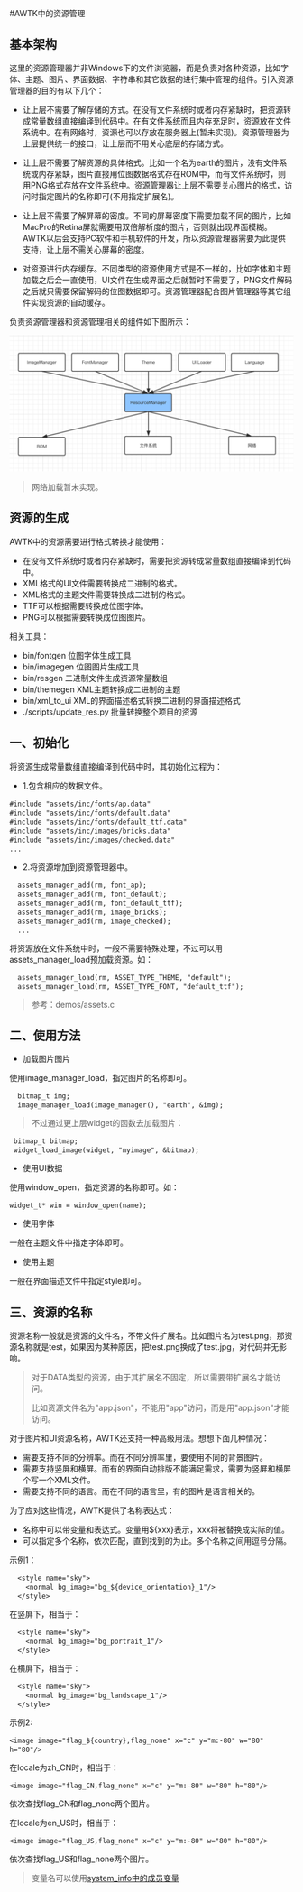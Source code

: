 #AWTK中的资源管理

## 基本架构

这里的资源管理器并非Windows下的文件浏览器，而是负责对各种资源，比如字体、主题、图片、界面数据、字符串和其它数据的进行集中管理的组件。引入资源管理器的目的有以下几个：

* 让上层不需要了解存储的方式。在没有文件系统时或者内存紧缺时，把资源转成常量数组直接编译到代码中。在有文件系统而且内存充足时，资源放在文件系统中。在有网络时，资源也可以存放在服务器上(暂未实现)。资源管理器为上层提供统一的接口，让上层而不用关心底层的存储方式。

* 让上层不需要了解资源的具体格式。比如一个名为earth的图片，没有文件系统或内存紧缺，图片直接用位图数据格式存在ROM中，而有文件系统时，则用PNG格式存放在文件系统中。资源管理器让上层不需要关心图片的格式，访问时指定图片的名称即可(不用指定扩展名)。

* 让上层不需要了解屏幕的密度。不同的屏幕密度下需要加载不同的图片，比如MacPro的Retina屏就需要用双倍解析度的图片，否则就出现界面模糊。AWTK以后会支持PC软件和手机软件的开发，所以资源管理器需要为此提供支持，让上层不需关心屏幕的密度。

* 对资源进行内存缓存。不同类型的资源使用方式是不一样的，比如字体和主题加载之后会一直使用，UI文件在生成界面之后就暂时不需要了，PNG文件解码之后就只需要保留解码的位图数据即可。资源管理器配合图片管理器等其它组件实现资源的自动缓存。

负责资源管理器和资源管理相关的组件如下图所示：

![](images/assets_manager.png)

> 网络加载暂未实现。

## 资源的生成

AWTK中的资源需要进行格式转换才能使用：

* 在没有文件系统时或者内存紧缺时，需要把资源转成常量数组直接编译到代码中。
* XML格式的UI文件需要转换成二进制的格式。
* XML格式的主题文件需要转换成二进制的格式。
* TTF可以根据需要转换成位图字体。
* PNG可以根据需要转换成位图图片。

相关工具：

* bin/fontgen 位图字体生成工具
* bin/imagegen 位图图片生成工具
* bin/resgen 二进制文件生成资源常量数组
* bin/themegen XML主题转换成二进制的主题
* bin/xml\_to\_ui XML的界面描述格式转换二进制的界面描述格式
* ./scripts/update\_res.py 批量转换整个项目的资源

## 一、初始化

将资源生成常量数组直接编译到代码中时，其初始化过程为：

* 1.包含相应的数据文件。

```
#include "assets/inc/fonts/ap.data"
#include "assets/inc/fonts/default.data"
#include "assets/inc/fonts/default_ttf.data"
#include "assets/inc/images/bricks.data"
#include "assets/inc/images/checked.data"
...
```

* 2.将资源增加到资源管理器中。

```
  assets_manager_add(rm, font_ap);
  assets_manager_add(rm, font_default);
  assets_manager_add(rm, font_default_ttf);
  assets_manager_add(rm, image_bricks);
  assets_manager_add(rm, image_checked);
  ...
```

将资源放在文件系统中时，一般不需要特殊处理，不过可以用assets\_manager\_load预加载资源。如：

```
  assets_manager_load(rm, ASSET_TYPE_THEME, "default");
  assets_manager_load(rm, ASSET_TYPE_FONT, "default_ttf");
```

> 参考：demos/assets.c

## 二、使用方法

* 加载图片图片

使用image\_manager\_load，指定图片的名称即可。

```
  bitmap_t img;
  image_manager_load(image_manager(), "earth", &img);
```

> 不过通过更上层widget的函数去加载图片：

```
 bitmap_t bitmap;
 widget_load_image(widget, "myimage", &bitmap);
```


* 使用UI数据

使用window\_open，指定资源的名称即可。如：

```
widget_t* win = window_open(name);
```

* 使用字体

一般在主题文件中指定字体即可。

* 使用主题

一般在界面描述文件中指定style即可。


## 三、资源的名称

资源名称一般就是资源的文件名，不带文件扩展名。比如图片名为test.png，那资源名称就是test，如果因为某种原因，把test.png换成了test.jpg，对代码并无影响。

> 对于DATA类型的资源，由于其扩展名不固定，所以需要带扩展名才能访问。
>
> 比如资源文件名为"app.json"，不能用"app"访问，而是用"app.json"才能访问。

对于图片和UI资源名称，AWTK还支持一种高级用法。想想下面几种情况：

* 需要支持不同的分辨率。而在不同分辨率里，要使用不同的背景图片。
* 需要支持竖屏和横屏。而有的界面自动排版不能满足需求，需要为竖屏和横屏个写一个XML文件。
* 需要支持不同的语言。而在不同的语言里，有的图片是语言相关的。

为了应对这些情况，AWTK提供了名称表达式：

* 名称中可以带变量和表达式。变量用${xxx}表示，xxx将被替换成实际的值。
* 可以指定多个名称，依次匹配，直到找到的为止。多个名称之间用逗号分隔。

示例1：

```
  <style name="sky">
    <normal bg_image="bg_${device_orientation}_1"/>
  </style>
```

在竖屏下，相当于：

```
  <style name="sky">
    <normal bg_image="bg_portrait_1"/>
  </style>
```

在横屏下，相当于：

```
  <style name="sky">
    <normal bg_image="bg_landscape_1"/>
  </style>
```

示例2:

```
<image image="flag_${country},flag_none" x="c" y="m:-80" w="80" h="80"/>
```

在locale为zh\_CN时，相当于：

```
<image image="flag_CN,flag_none" x="c" y="m:-80" w="80" h="80"/>
```

依次查找flag\_CN和flag\_none两个图片。

在locale为en\_US时，相当于：

```
<image image="flag_US,flag_none" x="c" y="m:-80" w="80" h="80"/>
```

依次查找flag\_US和flag\_none两个图片。

> 变量名可以使用[system\_info中的成员变量](https://github.com/zlgopen/awtk/blob/master/docs/manual/system_info_t.md)
